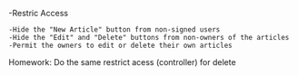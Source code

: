 -Restric Access

	-Hide the "New Article" button from non-signed users
	-Hide the "Edit" and "Delete" buttons from non-owners of the articles
	-Permit the owners to edit or delete their own articles

	
Homework: Do the same restrict acess (controller) for delete 